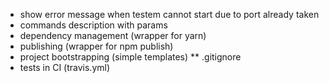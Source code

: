 * show error message when testem cannot start due to port already taken
* commands description with params
* dependency management (wrapper for yarn)
* publishing (wrapper for npm publish)
* project bootstrapping (simple templates)
** .gitignore
* tests in CI (travis.yml)
